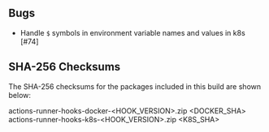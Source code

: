 <!-- ## Features -->
## Bugs

- Handle `$` symbols in environment variable names and values in k8s [#74]

<!-- ## Misc -->

## SHA-256 Checksums

The SHA-256 checksums for the packages included in this build are shown below:

actions-runner-hooks-docker-<HOOK_VERSION>.zip <DOCKER_SHA>
actions-runner-hooks-k8s-<HOOK_VERSION>.zip <K8S_SHA>
